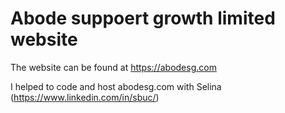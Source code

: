 # Abode suppoert growth limited website

The website can be found at https://abodesg.com

I helped to code and host abodesg.com with Selina (https://www.linkedin.com/in/sbuc/)

